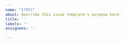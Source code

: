 ```yaml
---
name: "[기타]"
about: Describe this issue template's purpose here.
title: ''
labels: ''
assignees: ''

---
```



